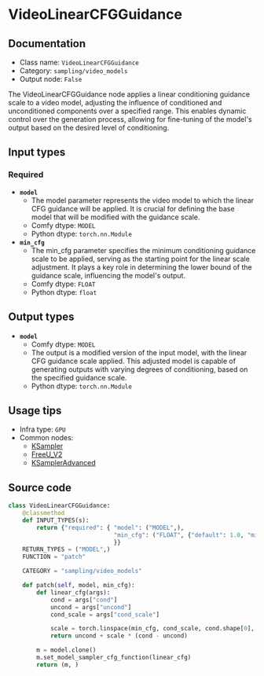 # VideoLinearCFGGuidance
## Documentation
- Class name: `VideoLinearCFGGuidance`
- Category: `sampling/video_models`
- Output node: `False`

The VideoLinearCFGGuidance node applies a linear conditioning guidance scale to a video model, adjusting the influence of conditioned and unconditioned components over a specified range. This enables dynamic control over the generation process, allowing for fine-tuning of the model's output based on the desired level of conditioning.
## Input types
### Required
- **`model`**
    - The model parameter represents the video model to which the linear CFG guidance will be applied. It is crucial for defining the base model that will be modified with the guidance scale.
    - Comfy dtype: `MODEL`
    - Python dtype: `torch.nn.Module`
- **`min_cfg`**
    - The min_cfg parameter specifies the minimum conditioning guidance scale to be applied, serving as the starting point for the linear scale adjustment. It plays a key role in determining the lower bound of the guidance scale, influencing the model's output.
    - Comfy dtype: `FLOAT`
    - Python dtype: `float`
## Output types
- **`model`**
    - Comfy dtype: `MODEL`
    - The output is a modified version of the input model, with the linear CFG guidance scale applied. This adjusted model is capable of generating outputs with varying degrees of conditioning, based on the specified guidance scale.
    - Python dtype: `torch.nn.Module`
## Usage tips
- Infra type: `GPU`
- Common nodes:
    - [KSampler](../../Comfy/Nodes/KSampler.md)
    - [FreeU_V2](../../Comfy/Nodes/FreeU_V2.md)
    - [KSamplerAdvanced](../../Comfy/Nodes/KSamplerAdvanced.md)



## Source code
```python
class VideoLinearCFGGuidance:
    @classmethod
    def INPUT_TYPES(s):
        return {"required": { "model": ("MODEL",),
                              "min_cfg": ("FLOAT", {"default": 1.0, "min": 0.0, "max": 100.0, "step":0.5, "round": 0.01}),
                              }}
    RETURN_TYPES = ("MODEL",)
    FUNCTION = "patch"

    CATEGORY = "sampling/video_models"

    def patch(self, model, min_cfg):
        def linear_cfg(args):
            cond = args["cond"]
            uncond = args["uncond"]
            cond_scale = args["cond_scale"]

            scale = torch.linspace(min_cfg, cond_scale, cond.shape[0], device=cond.device).reshape((cond.shape[0], 1, 1, 1))
            return uncond + scale * (cond - uncond)

        m = model.clone()
        m.set_model_sampler_cfg_function(linear_cfg)
        return (m, )

```
